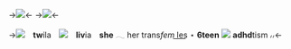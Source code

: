 ->![](https://cdn.discordapp.com/attachments/871900038647906384/1163836614745800764/IMG_9516.jpg?ex=6541064f&is=652e914f&hm=8653131b8ced250666deb33f01b59e649f915e0e4d3d4f17fac8943b0253f379&)<-
->![](https://pixelbank.neocities.org/dividers/image114.png)<-

->![](https://media.discordapp.net/attachments/1064391133142188132/1131326135410634793/Untitled495_20230719164519.png?width=9&height=19) **tw**ila ![](https://i.imgur.com/ivvvwUQ.gif) **liv**ia __she__ 𓂃 her
trans*fem* l͟e͟s͟ ⋆ **6teen** ![](https://i.imgur.com/j7a12Ph.gif) **adhd**tism ៸៸<-